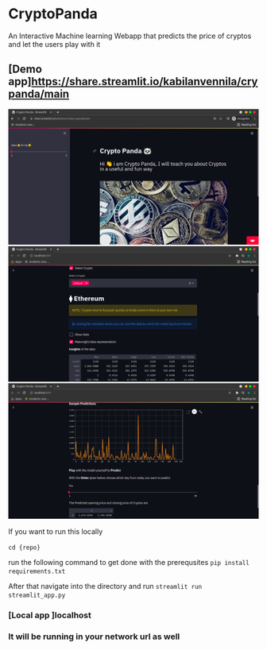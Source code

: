 # CryptoPanda
An Interactive Machine learning Webapp that predicts the price of cryptos and let the users play with it

## [Demo app]https://share.streamlit.io/kabilanvennila/crypanda/main

![](mockups/s1.png)
![](mockups/s2.png)
![](mockups/s3.png)


If you want to run this locally 

`cd {repo}`

run the following command to get done with the prerequsites `pip install requirements.txt`

After that navigate into the directory and run `streamlit run streamlit_app.py` 
  
### [Local app ]localhost
### It will be running in your network url as well
